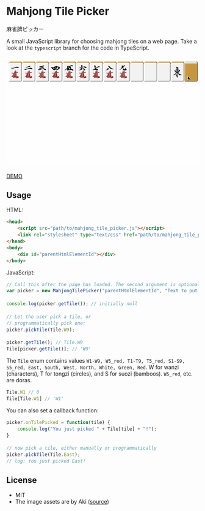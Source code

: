# Mahjong Tile Picker

麻雀牌ピッカー

A small JavaScript library for choosing mahjong tiles on a web page.
Take a look at the `typescript` branch for the code in TypeScript.

![Screen recording](recording.gif)

[DEMO](http://takumif.github.io/mahjong-tile-picker/)

## Usage
HTML:
```html
<head>
    <script src="path/to/mahjong_tile_picker.js"></script>
    <link rel="stylesheet" type="text/css" href="path/to/mahjong_tile_picker.css">
</head>
<body>
    <div id="parentHtmlElementId"></div>
</body>
```

JavaScript:
```javascript
// Call this after the page has loaded. The second argument is optional.
var picker = new MahjongTilePicker("parentHtmlElementId", "Text to put on buttons");

console.log(picker.getTile()); // initially null

// Let the user pick a tile, or
// programmatically pick one:
picker.pickTile(Tile.W9);

picker.getTile(); // Tile.W9
Tile[picker.getTile()]; // 'W9'
```

The `Tile` enum contains values `W1-W9, W5_red, T1-T9, T5_red, S1-S9, S5_red, East, South, West, North, White, Green, Red`.
W for wanzi (characters), T for tongzi (circles), and S for suozi (bamboos). `W5_red`, etc. are doras.
```javascript
Tile.W1 // 0
Tile[Tile.W1] // 'W1'
```

You can also set a callback function:
```javascript
picker.onTilePicked = function(tile) {
    console.log("You just picked " + Tile[tile] + "!");
}

// now pick a tile, either manually or programmatically
picker.pickTile(Tile.East);
// log: You just picked East!
```

## License
* MIT
* The image assets are by Aki ([source](http://sozai.7gates.net/docs/mahjong01/))
